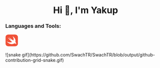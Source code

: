 <h1 align="center">Hi 👋, I'm Yakup</h1>

<p align="left">
</p>

<h3 align="left">Languages and Tools:</h3>
<p align="left"> <a href="https://developer.apple.com/swift/" target="_blank" rel="noreferrer"> <img src="https://raw.githubusercontent.com/devicons/devicon/master/icons/swift/swift-original.svg" alt="swift" width="40" height="40"/> </a> </p>
![snake gif](https://github.com/SwachTR/SwachTR/blob/output/github-contribution-grid-snake.gif)

